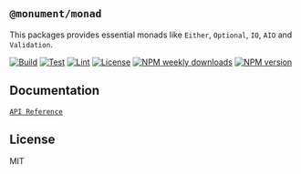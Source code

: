 ## `@monument/monad`

This packages provides essential monads like `Either`, `Optional`, `IO`, `AIO` and `Validation`.

[![Build](https://img.shields.io/github/workflow/status/monumentjs/workspace/Release?logo=typescript&logoColor=white)](https://github.com/monumentjs/workspace/actions)
[![Test](https://img.shields.io/github/workflow/status/monumentjs/workspace/Release?logo=jest&label=test)](https://github.com/monumentjs/workspace/actions)
[![Lint](https://img.shields.io/github/workflow/status/monumentjs/workspace/Release?logo=eslint&label=lint)](https://github.com/monumentjs/workspace/actions)
[![License](https://img.shields.io/github/license/monumentjs/workspace?logo=github)](/LICENSE)
[![NPM weekly downloads](https://img.shields.io/npm/dw/@monument/monad?logo=npm)](https://www.npmjs.com/package/@monument/monad)
[![NPM version](https://img.shields.io/npm/v/@monument/monad?logo=npm&label=version&logoColor=white)](https://www.npmjs.com/package/@monument/monad)


## Documentation

[`API Reference`](https://monumentjs.github.io/workspace/modules/_monument_monad.html)

## License

MIT
